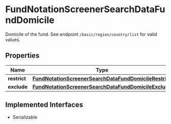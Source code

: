 

# FundNotationScreenerSearchDataFundDomicile

Domicile of the fund. See endpoint `/basic/region/country/list` for valid values.

## Properties

Name | Type | Description | Notes
------------ | ------------- | ------------- | -------------
**restrict** | [**FundNotationScreenerSearchDataFundDomicileRestrict**](FundNotationScreenerSearchDataFundDomicileRestrict.md) |  |  [optional]
**exclude** | [**FundNotationScreenerSearchDataFundDomicileExclude**](FundNotationScreenerSearchDataFundDomicileExclude.md) |  |  [optional]


## Implemented Interfaces

* Serializable


